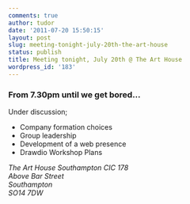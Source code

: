 ```yaml
---
comments: true
author: tudor
date: '2011-07-20 15:50:15'
layout: post
slug: meeting-tonight-july-20th-the-art-house
status: publish
title: Meeting tonight, July 20th @ The Art House
wordpress_id: '183'
---
```


### **From 7.30pm until we get bored…**

Under discussion; 

-   Company formation choices
-   Group leadership
-   Development of a web presence
-   Drawdio Workshop Plans

*The Art House Southampton CIC 178  
Above Bar Street  
Southampton  
SO14 7DW*
